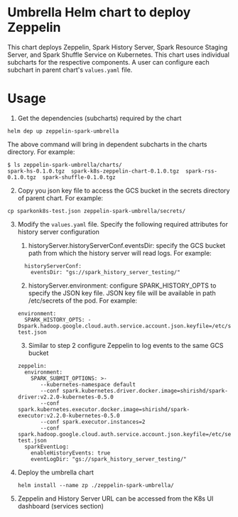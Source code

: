 # Umbrella Helm chart to deploy Zeppelin
This chart deploys Zeppelin, Spark History Server, Spark Resource Staging Server, 
and Spark Shuffle Service on Kubernetes. This chart uses individual subcharts for 
the respective components. A user can configure each subchart in parent chart's 
`values.yaml` file.

# Usage
1. Get the dependencies (subcharts) required by the chart
  ```
  helm dep up zeppelin-spark-umbrella
  ```
  The above command will bring in dependent subcharts in the charts directory. For example:
  
  ```
  $ ls zeppelin-spark-umbrella/charts/
  spark-hs-0.1.0.tgz  spark-k8s-zeppelin-chart-0.1.0.tgz  spark-rss-0.1.0.tgz  spark-shuffle-0.1.0.tgz

  ```
  
2. Copy you json key file to access the GCS bucket in the secrets directory of parent chart.
  For example:
  
  ```
  cp sparkonk8s-test.json zeppelin-spark-umbrella/secrets/
  ```

3. Modify the  `values.yaml` file. Specify the following required attributes for history server configuration
    1. historyServer.historyServerConf.eventsDir: specify the GCS bucket path from which the history 
    server will read logs. For example:
    ```
      historyServerConf:
        eventsDir: "gs://spark_history_server_testing/"
    ```
    2. historyServer.environment: configure SPARK_HISTORY_OPTS to specify the JSON key file. JSON key file will 
    be available in path /etc/secrets of the pod. For example:
     ```
     environment:
       SPARK_HISTORY_OPTS: -Dspark.hadoop.google.cloud.auth.service.account.json.keyfile=/etc/secrets/sparkonk8s-test.json
     ```
     3. Similar to step 2 configure Zeppelin to log events to the same GCS bucket
     ```
     zeppelin:
       environment:
         SPARK_SUBMIT_OPTIONS: >-
            --kubernetes-namespace default
            --conf spark.kubernetes.driver.docker.image=shirishd/spark-driver:v2.2.0-kubernetes-0.5.0
            --conf spark.kubernetes.executor.docker.image=shirishd/spark-executor:v2.2.0-kubernetes-0.5.0
            --conf spark.executor.instances=2
            --conf spark.hadoop.google.cloud.auth.service.account.json.keyfile=/etc/secrets/sparkonk8s-test.json
       sparkEventLog:
         enableHistoryEvents: true
         eventLogDir: "gs://spark_history_server_testing/"
     ```
       
4.  Deploy the umbrella chart
    ```
    helm install --name zp ./zeppelin-spark-umbrella/
    ```
    
5. Zeppelin and History Server URL can be accessed from the K8s UI dashboard (services section)
